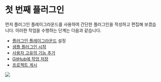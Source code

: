 # 첫 번째 플러그인

먼저 플러그인 플레이그라운드를 사용하여 간단한 플러그인을 작성하고 편집해 보겠습니다. 이러한 작업을 수행하는 단계는 다음과 같습니다.

* [플러그인 플레이그라운드](plugin-playground.md) 설정
* [샘플 플러그인 시작](launching-the-sample-plugin.md)
* [사용자 고유의 기능 추가](adding-your-own-features.md)
* [GitHub에 작업 저장](saving-your-work-to-github.md)
* [프로젝트 게시](publishing-your-project.md)

![](<../../../.gitbook/assets/03-FormIt plugin cylinder demo.gif>)

